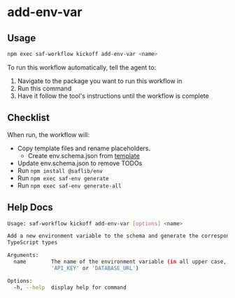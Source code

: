 # add-env-var

## Usage

```bash
npm exec saf-workflow kickoff add-env-var <name>
```

To run this workflow automatically, tell the agent to:

1. Navigate to the package you want to run this workflow in
2. Run this command
3. Have it follow the tool's instructions until the workflow is complete

## Checklist

When run, the workflow will:

* Copy template files and rename placeholders.
  * Create env.schema.json from [template](https://github.com/sderickson/saflib/blob/main/env/workflows/add-env-vars/env.schema.json)
* Update env.schema.json to remove TODOs
* Run `npm install @saflib/env`
* Run `npm exec saf-env generate`
* Run `npm exec saf-env generate-all`


## Help Docs

```bash
Usage: saf-workflow kickoff add-env-var [options] <name>

Add a new environment variable to the schema and generate the corresponding
TypeScript types

Arguments:
  name        The name of the environment variable (in all upper case, e.g.,
              'API_KEY' or 'DATABASE_URL')

Options:
  -h, --help  display help for command

```
